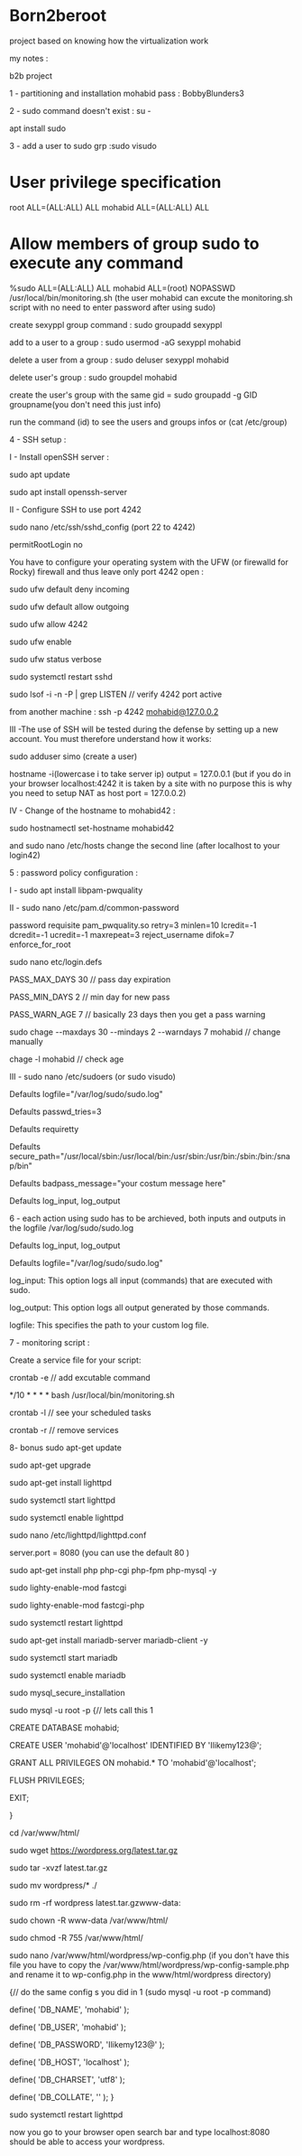 # Born2beroot
project based on knowing how the virtualization work


my notes :

b2b project

1 - partitioning and installation 
mohabid pass : BobbyBlunders3

2 - sudo command doesn't exist : 
su -

apt install sudo

3 - add a user to sudo grp :sudo visudo

# User privilege specification
root    ALL=(ALL:ALL) ALL
mohabid ALL=(ALL:ALL) ALL

# Allow members of group sudo to execute any command
%sudo   ALL=(ALL:ALL) ALL
mohabid   ALL=(root) NOPASSWD /usr/local/bin/monitoring.sh (the user mohabid can excute the monitoring.sh script with no need to enter password after using sudo)

create sexyppl group command : sudo groupadd sexyppl

add to a user to a group : sudo usermod -aG sexyppl mohabid

delete a user from a group : sudo deluser sexyppl mohabid

delete user's group : sudo groupdel mohabid

create the user's group with the same gid = sudo groupadd -g GID groupname(you don't need this just info)

run the command (id) to see the users and groups infos or (cat /etc/group)

4 - SSH setup :

 I -  Install openSSH server : 

sudo apt update

sudo apt install openssh-server

II -  Configure SSH to use port 4242

sudo nano /etc/ssh/sshd_config (port 22 to 4242)

permitRootLogin no

You have to configure your operating system with the UFW (or firewalld for Rocky)
firewall and thus leave only port 4242 open : 

sudo ufw default deny incoming

sudo ufw default allow outgoing

sudo ufw allow 4242

sudo ufw enable

sudo ufw status verbose

sudo systemctl restart sshd

sudo lsof -i -n -P | grep LISTEN // verify 4242 port active

from another machine : ssh -p 4242 mohabid@127.0.0.2


III -The use of SSH will be tested during the defense by setting up a new account. You must therefore understand how it works:

sudo adduser simo (create a user)

hostname -i(lowercase i to take server ip) output = 127.0.0.1 (but if you do in your browser localhost:4242 it is taken by a site with no purpose this is why you need to setup NAT as host port = 127.0.0.2)


IV - Change of the hostname to mohabid42 :

sudo hostnamectl set-hostname mohabid42

and sudo nano /etc/hosts change the second line (after localhost to your login42)

5 : password policy configuration :

I - sudo apt install libpam-pwquality

II - sudo nano /etc/pam.d/common-password

password        requisite                       pam_pwquality.so retry=3 minlen=10 lcredit=-1 dcredit=-1 ucredit=-1 maxrepeat=3 reject_username difok=7 enforce_for_root

sudo nano etc/login.defs

PASS_MAX_DAYS 30 // pass day expiration

PASS_MIN_DAYS 2 // min day for new pass

PASS_WARN_AGE 7 // basically 23 days then you get a pass warning

sudo chage --maxdays 30 --mindays 2 --warndays 7 mohabid // change manually

chage -l mohabid // check age

III - sudo nano /etc/sudoers (or sudo visudo)

Defaults        logfile="/var/log/sudo/sudo.log"

Defaults        passwd_tries=3

Defaults        requiretty

Defaults        secure_path="/usr/local/sbin:/usr/local/bin:/usr/sbin:/usr/bin:/sbin:/bin:/snap/bin"

Defaults        badpass_message="your costum message here"

Defaults        log_input, log_output

6 - each action using sudo has to be archieved, both inputs and outputs in the logfile /var/log/sudo/sudo.log

Defaults log_input, log_output

Defaults logfile="/var/log/sudo/sudo.log"

 log_input: This option logs all input (commands) that are executed with sudo.
 
  log_output: This option logs all output generated by those commands.
  
  logfile: This specifies the path to your custom log file.

7 - monitoring script :

Create a service file for your script:

crontab -e // add excutable command

*/10 * * * * bash /usr/local/bin/monitoring.sh

crontab -l // see your scheduled tasks

crontab -r // remove services

8- bonus 
sudo apt-get update

sudo apt-get upgrade

sudo apt-get install lighttpd

sudo systemctl start lighttpd

sudo systemctl enable lighttpd

sudo nano /etc/lighttpd/lighttpd.conf

server.port                 = 8080 (you can use the default 80 )

sudo apt-get install php php-cgi php-fpm php-mysql -y

sudo lighty-enable-mod fastcgi

sudo lighty-enable-mod fastcgi-php

sudo systemctl restart lighttpd

sudo apt-get install mariadb-server mariadb-client -y

sudo systemctl start mariadb

sudo systemctl enable mariadb

sudo mysql_secure_installation

sudo mysql -u root -p
{// lets call this 1

CREATE DATABASE mohabid;

CREATE USER 'mohabid'@'localhost' IDENTIFIED BY 'Ilikemy123@';

GRANT ALL PRIVILEGES ON mohabid.* TO 'mohabid'@'localhost';

FLUSH PRIVILEGES;

EXIT;

}

cd /var/www/html/

sudo wget https://wordpress.org/latest.tar.gz

sudo tar -xvzf latest.tar.gz

sudo mv wordpress/* ./

sudo rm -rf wordpress latest.tar.gzwww-data:

sudo chown -R www-data /var/www/html/

sudo chmod -R 755 /var/www/html/

sudo nano /var/www/html/wordpress/wp-config.php (if you don't have this file you have to copy the  /var/www/html/wordpress/wp-config-sample.php and rename it to wp-config.php in the www/html/wordpress directory)

{// do the same config s you did in 1 (sudo mysql -u root -p command)

define( 'DB_NAME', 'mohabid' );

define( 'DB_USER', 'mohabid' );

define( 'DB_PASSWORD', 'Ilikemy123@' );

define( 'DB_HOST', 'localhost' );

define( 'DB_CHARSET', 'utf8' );

define( 'DB_COLLATE', '' );
}

sudo systemctl restart lighttpd

now you go to your browser open search bar and type localhost:8080 should be able to access your wordpress.
